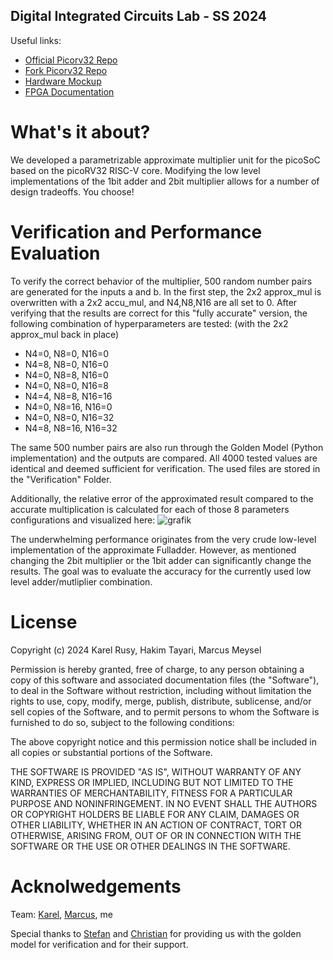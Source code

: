 ## Digital Integrated Circuits Lab - SS 2024

Useful links: 
+ [Official Picorv32 Repo](https://github.com/YosysHQ/picorv32)
+ [Fork Picorv32 Repo](https://github.com/sevjaeg/picorv32/tree/master)
+ [Hardware Mockup](mockup.pdf)
+ [FPGA Documentation](https://docs.icebreaker-fpga.org/hardware/icebreaker/)

# What's it about? 

We developed a parametrizable approximate multiplier unit for the picoSoC based on the picoRV32 RISC-V core. 
Modifying the low level implementations of the 1bit adder and 2bit multiplier allows for a number of design tradeoffs. 
You choose! 

# Verification and Performance Evaluation
To verify the correct behavior of the multiplier, 500 random number pairs are generated for the inputs a and b.
In the first step, the 2x2 approx_mul is overwritten with a 2x2 accu_mul, and N4,N8,N16 are all set to 0. After
verifying that the results are correct for this "fully accurate" version, the following combination of hyperparameters
are tested: (with the 2x2 approx_mul back in place)
+ N4=0, N8=0, N16=0
+ N4=8, N8=0, N16=0
+ N4=0, N8=8, N16=0
+ N4=0, N8=0, N16=8
+ N4=4, N8=8, N16=16
+ N4=0, N8=16, N16=0
+ N4=0, N8=0, N16=32
+ N4=8, N8=16, N16=32

The same 500 number pairs are also run through the Golden Model (Python implementation) and the outputs are compared.
All 4000 tested values are identical and deemed sufficient for verification.
The used files are stored in the "Verification" Folder.

Additionally, the relative error of the approximated result compared to the accurate multiplication is calculated
for each of those 8 parameters configurations and visualized here:
![grafik](https://github.com/thakim1/PicoMul/verif.png)

The underwhelming performance originates from the very crude low-level implementation of the approximate Fulladder. 
However, as mentioned changing the 2bit multiplier or the 1bit adder can significantly change the results. 
The goal was to evaluate the accuracy for the currently used low level adder/mutliplier combination.

# License
Copyright (c) 2024 Karel Rusy, Hakim Tayari, Marcus Meysel

Permission is hereby granted, free of charge, to any person obtaining a copy
of this software and associated documentation files (the "Software"), to deal
in the Software without restriction, including without limitation the rights
to use, copy, modify, merge, publish, distribute, sublicense, and/or sell
copies of the Software, and to permit persons to whom the Software is
furnished to do so, subject to the following conditions:

The above copyright notice and this permission notice shall be included in all
copies or substantial portions of the Software.

THE SOFTWARE IS PROVIDED "AS IS", WITHOUT WARRANTY OF ANY KIND, EXPRESS OR
IMPLIED, INCLUDING BUT NOT LIMITED TO THE WARRANTIES OF MERCHANTABILITY,
FITNESS FOR A PARTICULAR PURPOSE AND NONINFRINGEMENT. IN NO EVENT SHALL THE
AUTHORS OR COPYRIGHT HOLDERS BE LIABLE FOR ANY CLAIM, DAMAGES OR OTHER
LIABILITY, WHETHER IN AN ACTION OF CONTRACT, TORT OR OTHERWISE, ARISING FROM,
OUT OF OR IN CONNECTION WITH THE SOFTWARE OR THE USE OR OTHER DEALINGS IN THE
SOFTWARE.

# Acknolwedgements 
Team: [Karel](https://github.com/KarelRusy), [Marcus](https://github.com/marcus-meysel), me 

Special thanks to [Stefan](https://github.com/SteBaj/LDISPython) and [Christian](https://github.com/christian-krieg) for providing us with the golden model for verification and for their support. 

